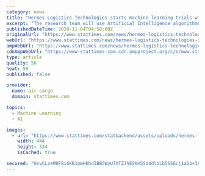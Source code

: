 ```yaml
---
category: news
title: "Hermes Logistics Technologies starts machine learning trials with dnata, ITU"
excerpt: "The research team will use Artificial Intelligence algorithms to analyse data about dnata cargo activity in order to develop predictive business analytics models"
publishedDateTime: 2020-11-04T04:58:00Z
originalUrl: "https://www.stattimes.com/news/hermes-logistics-technologies-starts-machine-learning-trials-with-dnata-itu/"
webUrl: "https://www.stattimes.com/news/hermes-logistics-technologies-starts-machine-learning-trials-with-dnata-itu/"
ampWebUrl: "https://www.stattimes.com/news/hermes-logistics-technologies-starts-machine-learning-trials-with-dnata-itu/amp/"
cdnAmpWebUrl: "https://www-stattimes-com.cdn.ampproject.org/c/s/www.stattimes.com/news/hermes-logistics-technologies-starts-machine-learning-trials-with-dnata-itu/amp/"
type: article
quality: 56
heat: 56
published: false

provider:
  name: air cargo
  domain: stattimes.com

topics:
  - Machine Learning
  - AI

images:
  - url: "https://www.stattimes.com/statbackend/assets/uploads/hermes-logistics-technologies-starts-machine-learning-trials-with-dnata-itu.jpg"
    width: 444
    height: 334
    isCached: true

secured: "UxvCLz+M0F8i6KB1mmHbhdIBB5WyU7XTZJhESKm5Sd4dlbLb5SS6cj1aGb+IKpfnRrAUPUewUYBp+r9poSXRj88TWe+irwWK8AsPMGxe1S9a/3LAb483fb1sY4sWi98I483+/E/r+dqQTeP/dkZ8bFe6pDj3OoyiAnu6AaV4FH3qlnfbDyv3q6K8HGfzPkPMOBohvGedXOdvw3LCLvVloAV4n2gjL3TgoKj2pCdlflwvFv9ud7iGL5U3oP7OG5hRfphqmAVmGb18u6nSap4D+vgrXvqjGOdH2EoCkdxejT9lvI/Y5q8MkLX3u2Guv/Xq3sYMJLKcZvX6CWrjSFr2O3HfZnODMtnIet0+HxbX3KA=;78xCtGY07RsePFEut0/3AA=="
---
```


